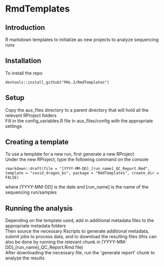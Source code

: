 # RmdTemplates

## Introduction

R markdown templates to initialize as new projects to analyze sequencing runs

## Installation

To install the repo

```
devtools::install_github("PHL-2/RmdTemplates")
```

## Setup

Copy the aux_files directory to a parent directory that will hold all the relevant RProject folders<br/>
Fill in the config_variables.R file in aux_files/config with the appropriate settings

## Creating a template

To use a template for a new run, first generate a new RProject<br/>
Under the new RProject, type the following command on the console

```
rmarkdown::draft(file = "[YYYY-MM-DD]_[run_name]_QC_Report.Rmd", template = "covid_dragen_bs", package = "RmdTemplates", create_dir = FALSE)
```

where [YYYY-MM-DD] is the date and [run_name] is the name of the sequencing run/samples

## Running the analysis

Depending on the template used, add in additional metadata files to the appropriate metadata folders<br/>
Then source the necessary Rscripts to generate additional metadata, submit jobs to process data, and to download the resulting files (this can also be done by running the relevant chunk in [YYYY-MM-DD]\_[run_name]\_QC\_Report.Rmd file)<br/>
After downloading the necessary file, run the 'generate report' chunk to analyze the results
